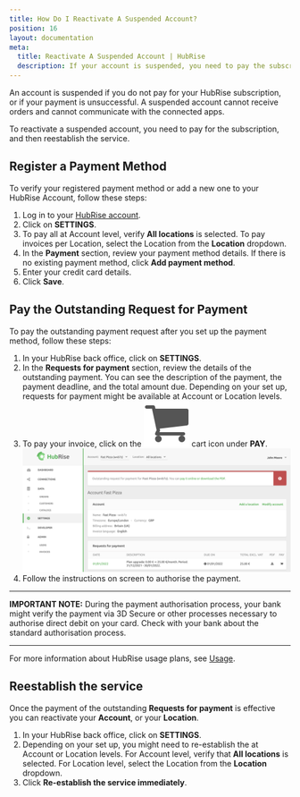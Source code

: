 ```yaml
---
title: How Do I Reactivate A Suspended Account?
position: 16
layout: documentation
meta:
  title: Reactivate A Suspended Account | HubRise
  description: If your account is suspended, you need to pay the subscription and reestablish the service to receive orders again.
---
```


An account is suspended if you do not pay for your HubRise subscription, or if your payment is unsuccessful.
A suspended account cannot receive orders and cannot communicate with the connected apps.

To reactivate a suspended account, you need to pay for the subscription, and then reestablish the service.

## Register a Payment Method

To verify your registered payment method or add a new one to your HubRise Account, follow these steps:

1. Log in to your [HubRise account](https://manager.hubrise.com/login).
1. Click on **SETTINGS**.
1. To pay all at Account level, verify **All locations** is selected. To pay invoices per Location, select the Location from the **Location** dropdown.
1. In the **Payment** section, review your payment method details. If there is no existing payment method, click **Add payment method**.
1. Enter your credit card details.
1. Click **Save**.

## Pay the Outstanding Request for Payment

To pay the outstanding payment request after you set up the payment method, follow these steps:

1. In your HubRise back office, click on **SETTINGS**.
2. In the **Requests for payment** section, review the details of the outstanding payment. You can see the description of the payment, the payment deadline, and the total amount due. Depending on your set up, requests for payment might be available at Account or Location levels.
3. To pay your invoice, click on the <InlineImage width="17" height="17">![Cart icon](../../images/068-cart-icon.png)</InlineImage> cart icon under **PAY**.
   ![Pay your first invoice for an outstanding HubRise invoice](../../images/069-en-outstanding-payment.png)
4. Follow the instructions on screen to authorise the payment.

---

**IMPORTANT NOTE:** During the payment authorisation process, your bank might verify the payment via 3D Secure or other processes necessary to authorise direct debit on your card. Check with your bank about the standard authorisation process.

---

For more information about HubRise usage plans, see [Usage](/docs/usage-plan/).

## Reestablish the service

Once the payment of the outstanding **Requests for payment** is effective you can reactivate your **Account**, or your **Location**.

1. In your HubRise back office, click on **SETTINGS**.
2. Depending on your set up, you might need to re-establish the at Account or Location levels. For Account level, verify that **All locations** is selected. For Location level, select the Location from the **Location** dropdown.
3. Click **Re-establish the service immediately**.
